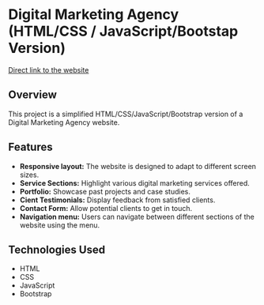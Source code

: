 # Digital Marketing Agency (HTML/CSS / JavaScript/Bootstap Version)
[Direct link to the website](https://smarthmalik.github.io/Digital-Marketing-Agency/)
## Overview
This project is a simplified HTML/CSS/JavaScript/Bootstrap version of a Digital Marketing Agency website.

## Features
- **Responsive layout:** The website is designed to adapt to different screen sizes.
- **Service Sections:** Highlight various digital marketing services offered.
- **Portfolio:** Showcase past projects and case studies.
- **Cient Testimonials:** Display feedback from satisfied clients.
- **Contact Form:** Allow potential clients to get in touch.
- **Navigation menu:** Users can navigate between different sections of the website using the menu.

## Technologies Used
- HTML
- CSS
- JavaScript
- Bootstrap

